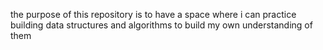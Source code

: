 the purpose of this repository is to have a space where i can practice building data structures and algorithms to build my own understanding of them
